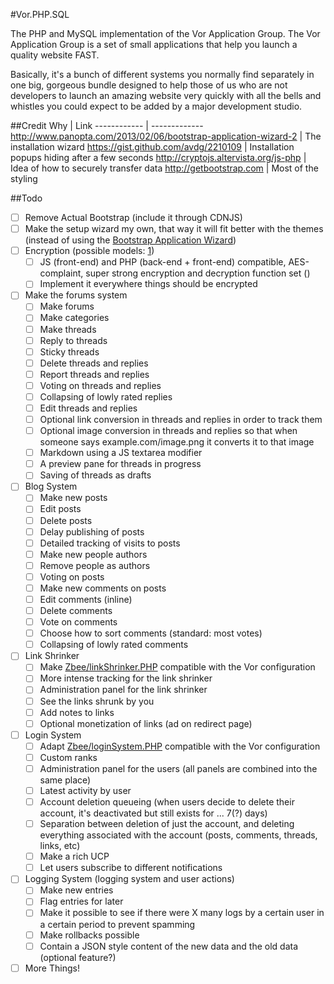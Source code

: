 #Vor.PHP.SQL

The PHP and MySQL implementation of the Vor Application Group.
The Vor Application Group is a set of small applications that help you launch a quality website FAST.

Basically, it's a bunch of different systems you normally find separately in one big, gorgeous bundle designed to help those of us who are not developers to launch an amazing website very quickly with all the bells and whistles you could expect to be added by a major development studio.

##Credit
Why | Link
------------ | -------------
http://www.panopta.com/2013/02/06/bootstrap-application-wizard-2 | The installation wizard
https://gist.github.com/avdg/2210109 | Installation popups hiding after a few seconds
http://cryptojs.altervista.org/js-php | Idea of how to securely transfer data
http://getbootstrap.com | Most of the styling

##Todo
- [ ] Remove Actual Bootstrap (include it through CDNJS)
- [ ] Make the setup wizard my own, that way it will fit better with the themes (instead of using the [Bootstrap Application Wizard](https://github.com/amoffat/bootstrap-application-wizard))
- [ ] Encryption (possible models: [1](http://cryptojs.altervista.org/js-php/))
  - [ ] JS (front-end) and PHP (back-end + front-end) compatible, AES-complaint, super strong encryption and decryption function set ()
  - [ ] Implement it everywhere things should be encrypted
- [ ] Make the forums system
  - [ ] Make forums
  - [ ] Make categories
  - [ ] Make threads
  - [ ] Reply to threads
  - [ ] Sticky threads
  - [ ] Delete threads and replies
  - [ ] Report threads and replies
  - [ ] Voting on threads and replies
  - [ ] Collapsing of lowly rated replies
  - [ ] Edit threads and replies
  - [ ] Optional link conversion in threads and replies in order to track them
  - [ ] Optional image conversion in threads and replies so that when someone says example.com/image.png it converts it to that image
  - [ ] Markdown using a JS textarea modifier
  - [ ] A preview pane for threads in progress
  - [ ] Saving of threads as drafts
- [ ] Blog System
  - [ ] Make new posts
  - [ ] Edit posts
  - [ ] Delete posts
  - [ ] Delay publishing of posts
  - [ ] Detailed tracking of visits to posts
  - [ ] Make new people authors
  - [ ] Remove people as authors
  - [ ] Voting on posts
  - [ ] Make new comments on posts
  - [ ] Edit comments (inline)
  - [ ] Delete comments
  - [ ] Vote on comments
  - [ ] Choose how to sort comments (standard: most votes)
  - [ ] Collapsing of lowly rated comments
- [ ] Link Shrinker
  - [ ] Make [Zbee/linkShrinker.PHP](https://github.com/Zbee/linkShrinker.PHP) compatible with the Vor configuration
  - [ ] More intense tracking for the link shrinker
  - [ ] Administration panel for the link shrinker
  - [ ] See the links shrunk by you
  - [ ] Add notes to links
  - [ ] Optional monetization of links (ad on redirect page)
- [ ] Login System
  - [ ] Adapt [Zbee/loginSystem.PHP](https://github.com/Zbee/loginSystem.PHP) compatible with the Vor configuration
  - [ ] Custom ranks
  - [ ] Administration panel for the users (all panels are combined into the same place)
  - [ ] Latest activity by user
  - [ ] Account deletion queueing (when users decide to delete their account, it's deactivated but still exists for ... 7(?) days)
  - [ ] Separation between deletion of just the account, and deleting everything associated with the account (posts, comments, threads, links, etc)
  - [ ] Make a rich UCP
  - [ ] Let users subscribe to different notifications
- [ ] Logging System (logging system and user actions)
  - [ ] Make new entries
  - [ ] Flag entries for later
  - [ ] Make it possible to see if there were X many logs by a certain user in a certain period to prevent spamming
  - [ ] Make rollbacks possible
  - [ ] Contain a JSON style content of the new data and the old data (optional feature?)
- [ ] More Things!